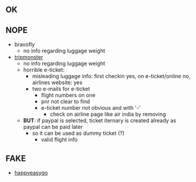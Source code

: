 ## OK

## NOPE
- bravofly
  - no info regarding luggage weight
- [tripmonster](https://www.trustpilot.com/review/tripmonster.com)
  - no info regarding luggage weight
  - horrible e-ticket: 
    - misleading luggage info: first checkin yes, on e-ticket/online no, airlines website: yes
    - two e-mails for e-ticket
      - flight numbers on one
      - pnr not clear to find
      - e-ticket number not obvious and with '-'
        - check on airline page like air india by removing
  - **BUT**: if paypal is selected, ticket iternary is created already as paypal can be paid later
    - so it can be used as dummy ticket (?)
      - valid flight info

## FAKE
- [happyeasygo](https://de.trustpilot.com/review/happyeasygo.com)
